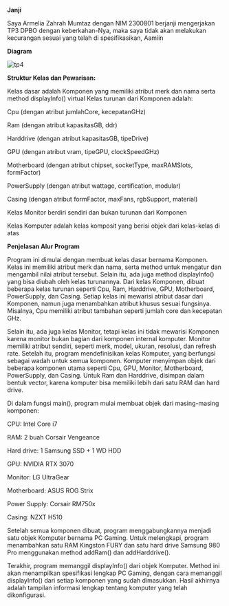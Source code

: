 **Janji**

Saya Armelia Zahrah Mumtaz dengan NIM 2300801 berjanji mengerjakan TP3 DPBO dengan keberkahan-Nya, maka saya tidak akan melakukan kecurangan sesuai yang telah di spesifikasikan, Aamiin

**Diagram**

![tp4](https://github.com/user-attachments/assets/6f180387-8e75-401e-8167-cce27f36859c)

**Struktur Kelas dan Pewarisan:**


Kelas dasar adalah Komponen yang memiliki atribut merk dan nama serta method displayInfo() virtual
Kelas turunan dari Komponen adalah:

Cpu (dengan atribut jumlahCore, kecepatanGHz)

Ram (dengan atribut kapasitasGB, ddr)

Harddrive (dengan atribut kapasitasGB, tipeDrive)

GPU (dengan atribut vram, tipeGPU, clockSpeedGHz)

Motherboard (dengan atribut chipset, socketType, maxRAMSlots, formFactor)

PowerSupply (dengan atribut wattage, certification, modular)

Casing (dengan atribut formFactor, maxFans, rgbSupport, material)

Kelas Monitor berdiri sendiri dan bukan turunan dari Komponen

Kelas Komputer adalah kelas komposit yang berisi objek dari kelas-kelas di atas



**Penjelasan Alur Program**


Program ini dimulai dengan membuat kelas dasar bernama Komponen. Kelas ini memiliki atribut merk dan nama, serta method untuk mengatur dan mengambil nilai atribut tersebut. 
Selain itu, ada juga method displayInfo() yang bisa diubah oleh kelas turunannya.
Dari kelas Komponen, dibuat beberapa kelas turunan seperti Cpu, Ram, Harddrive, GPU, Motherboard, PowerSupply, dan Casing. Setiap kelas ini mewarisi atribut dasar dari 
Komponen, namun juga menambahkan atribut khusus sesuai fungsinya. Misalnya, Cpu memiliki atribut tambahan seperti jumlah core dan kecepatan GHz.


Selain itu, ada juga kelas Monitor, tetapi kelas ini tidak mewarisi Komponen karena monitor bukan bagian dari komponen internal komputer. Monitor memiliki atribut sendiri, 
seperti merk, model, ukuran, resolusi, dan refresh rate.
Setelah itu, program mendefinisikan kelas Komputer, yang berfungsi sebagai wadah untuk semua komponen. Komputer menyimpan objek dari beberapa komponen utama seperti Cpu, 
GPU, Monitor, Motherboard, PowerSupply, dan Casing. Untuk Ram dan Harddrive, disimpan dalam bentuk vector, karena komputer bisa memiliki lebih dari satu RAM dan hard drive.

Di dalam fungsi main(), program mulai membuat objek dari masing-masing komponen:

CPU: Intel Core i7

RAM: 2 buah Corsair Vengeance

Hard drive: 1 Samsung SSD + 1 WD HDD

GPU: NVIDIA RTX 3070

Monitor: LG UltraGear

Motherboard: ASUS ROG Strix

Power Supply: Corsair RM750x

Casing: NZXT H510

Setelah semua komponen dibuat, program menggabungkannya menjadi satu objek Komputer bernama PC Gaming. Untuk melengkapi, program menambahkan satu RAM Kingston FURY dan satu 
hard drive Samsung 980 Pro menggunakan method addRam() dan addHarddrive().


Terakhir, program memanggil displayInfo() dari objek Komputer. Method ini akan menampilkan spesifikasi lengkap PC Gaming, dengan cara memanggil displayInfo() dari setiap 
komponen yang sudah dimasukkan. Hasil akhirnya adalah tampilan informasi lengkap tentang komputer yang telah dikonfigurasi.
